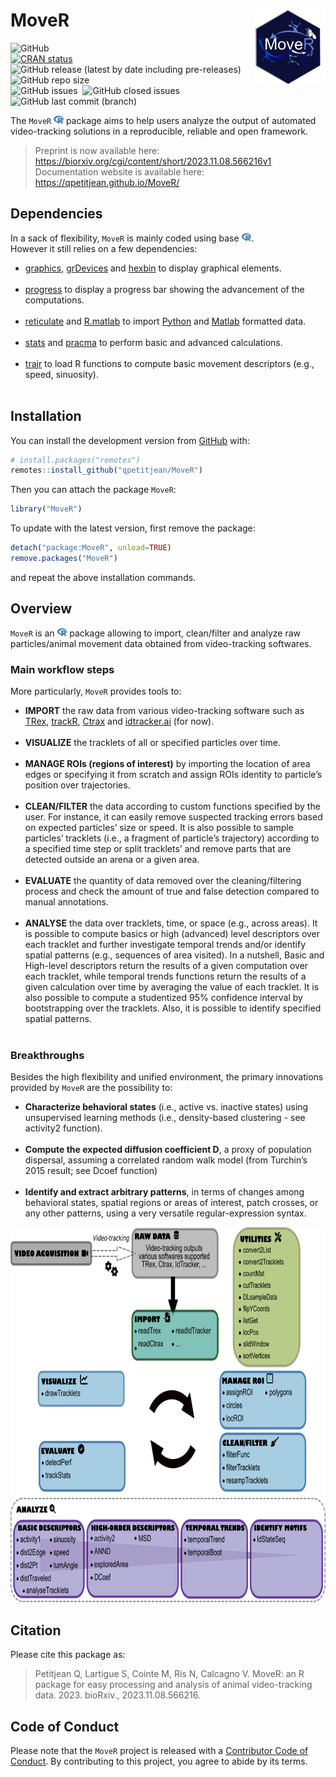 
<!-- README.md is generated from README.Rmd. Please edit that file -->

# MoveR <img src="man/figures/hexsticker.png" height="120" align="right"/>

<!-- badges: start -->

<img alt="GitHub" src="https://img.shields.io/github/license/qpetitjean/MoveR"><br />
[![CRAN
status](https://www.r-pkg.org/badges/version/MoveR)](https://CRAN.R-project.org/package=MoveR)<br />
<img alt="GitHub release (latest by date including pre-releases)" src="https://img.shields.io/github/v/release/qpetitjean/MoveR?include_prereleases">
<img alt="GitHub repo size" src="https://img.shields.io/github/repo-size/qpetitjean/MoveR"><br />
<img alt="GitHub issues" src="https://img.shields.io/github/issues-raw/qpetitjean/MoveR"> 
<img alt="GitHub closed issues" src="https://img.shields.io/github/issues-closed-raw/qpetitjean/MoveR"><br />
<img alt="GitHub last commit (branch)" src="https://img.shields.io/github/last-commit/qpetitjean/MoveR/Main">
<!-- badges: end -->

The `MoveR`
<img src="man/figures/fa-icon-9b00320707d42527dde67262afb33ded.svg"
style="width:1.13em;height:1em" /> package aims to help users analyze
the output of automated video-tracking solutions in a reproducible,
reliable and open framework.

> Preprint is now available here:
> <https://biorxiv.org/cgi/content/short/2023.11.08.566216v1><br />
> Documentation website is available here:
> <https://qpetitjean.github.io/MoveR/>

## Dependencies

In a sack of flexibility, `MoveR` is mainly coded using base
<img src="man/figures/fa-icon-9b00320707d42527dde67262afb33ded.svg"
style="width:1.13em;height:1em" />.<br /> However it still relies on a
few dependencies:<br />

<ul>
<li>
<a href="https://www.rdocumentation.org/packages/graphics">graphics</a>,
<a href="https://www.rdocumentation.org/packages/grDevices">grDevices</a>
and <a href="https://www.rdocumentation.org/packages/hexbin">hexbin</a>
to display graphical elements.
</li>
<br />
<li>
<a href="https://github.com/r-lib/progress">progress</a> to display a
progress bar showing the advancement of the computations.
</li>
<br />
<li>
<a href="https://www.rdocumentation.org/packages/reticulate">reticulate</a>
and
<a href="https://www.rdocumentation.org/packages/R.matlab">R.matlab</a>
to import <a href="https://https://www.python.org/">Python</a> and
<a href="https://mathworks.com/products/matlab.html">Matlab</a>
formatted data.
</li>
<br />
<li>
<a href="https://www.rdocumentation.org/packages/stats">stats</a> and
<a href="https://www.rdocumentation.org/packages/pracma">pracma</a> to
perform basic and advanced calculations.
</li>
<br />
<li>
<a href="https://www.rdocumentation.org/packages/trajr">trajr</a> to
load R functions to compute basic movement descriptors (e.g., speed,
sinuosity).
</li>
<br />
</ul>

## Installation

You can install the development version from
[GitHub](https://github.com/) with:

``` r
# install.packages("remotes")
remotes::install_github("qpetitjean/MoveR")
```

Then you can attach the package `MoveR`:

``` r
library("MoveR")
```

To update with the latest version, first remove the package:

``` r
detach("package:MoveR", unload=TRUE)
remove.packages("MoveR")
```

and repeat the above installation commands.

## Overview

`MoveR` is an
<img src="man/figures/fa-icon-9b00320707d42527dde67262afb33ded.svg"
style="width:1.13em;height:1em" /> package allowing to import,
clean/filter and analyze raw particles/animal movement data obtained
from video-tracking softwares.<br />

### Main workflow steps

More particularly, `MoveR` provides tools to:<br />

<ul>
<li>
<strong>IMPORT</strong> the raw data from various video-tracking
software such as <a href="https://trex.run">TRex</a>,
<a href="https://swarm-lab.github.io/trackR">trackR</a>,
<a href="https://ctrax.sourceforge.net/">Ctrax</a> and
<a href="https://idtrackerai.readthedocs.io/en/latest/">idtracker.ai</a>
(for now).
</li>
<br />
<li>
<strong>VISUALIZE</strong> the tracklets of all or specified particles
over time.
</li>
<br />
<li>
<strong>MANAGE ROIs (regions of interest)</strong> by importing the
location of area edges or specifying it from scratch and assign ROIs
identity to particle’s position over trajectories.
</li>
<br />
<li>
<strong>CLEAN/FILTER</strong> the data according to custom functions
specified by the user. For instance, it can easily remove suspected
tracking errors based on expected particles’ size or speed. It is also
possible to sample particles’ tracklets (i.e., a fragment of particle’s
trajectory) according to a specified time step or split tracklets’ and
remove parts that are detected outside an arena or a given area.
</li>
<br />
<li>
<strong>EVALUATE</strong> the quantity of data removed over the
cleaning/filtering process and check the amount of true and false
detection compared to manual annotations.
</li>
<br />
<li>
<strong>ANALYSE</strong> the data over tracklets, time, or space (e.g.,
across areas). It is possible to compute basics or high (advanced) level
descriptors over each tracklet and further investigate temporal trends
and/or identify spatial patterns (e.g., sequences of area visited). In a
nutshell, Basic and High-level descriptors return the results of a given
computation over each tracklet, while temporal trends functions return
the results of a given calculation over time by averaging the value of
each tracklet. It is also possible to compute a studentized 95%
confidence interval by bootstrapping over the tracklets. Also, it is
possible to identify specified spatial patterns.
</li>
<br />
</ul>

### Breakthroughs

Besides the high flexibility and unified environment, the primary
innovations provided by `MoveR` are the possibility to:<br />

<ul>
<li>
<strong>Characterize behavioral states</strong> (i.e., active
vs. inactive states) using unsupervised learning methods (i.e.,
density-based clustering - see activity2 function).
</li>
<br />
<li>
<strong>Compute the expected diffusion coefficient D</strong>, a proxy
of population dispersal, assuming a correlated random walk model (from
Turchin’s 2015 result; see Dcoef function)
</li>
<br />
<li>
<strong>Identify and extract arbitrary patterns</strong>, in terms of
changes among behavioral states, spatial regions or areas of interest,
patch crosses, or any other patterns, using a very versatile
regular-expression syntax.
</li>
</ul>

<img src="man/figures/WorkFlowMoveR.png" height="600" text-align="center"/>

## Citation

Please cite this package as:

> Petitjean Q, Lartigue S, Cointe M, Ris N, Calcagno V. MoveR: an R
> package for easy processing and analysis of animal video-tracking
> data. 2023. bioRxiv., 2023.11.08.566216.

## Code of Conduct

Please note that the `MoveR` project is released with a [Contributor
Code of
Conduct](https://contributor-covenant.org/version/2/0/CODE_OF_CONDUCT.html).
By contributing to this project, you agree to abide by its terms.
